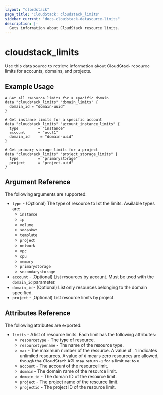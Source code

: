 ```yaml
---
layout: "cloudstack"
page_title: "CloudStack: cloudstack_limits"
sidebar_current: "docs-cloudstack-datasource-limits"
description: |-
  Gets information about CloudStack resource limits.
---
```


# cloudstack_limits

Use this data source to retrieve information about CloudStack resource limits for accounts, domains, and projects.

## Example Usage

```hcl
# Get all resource limits for a specific domain
data "cloudstack_limits" "domain_limits" {
  domain_id = "domain-uuid"
}

# Get instance limits for a specific account
data "cloudstack_limits" "account_instance_limits" {
  type         = "instance"
  account      = "acct1"
  domain_id     = "domain-uuid"
}

# Get primary storage limits for a project
data "cloudstack_limits" "project_storage_limits" {
  type         = "primarystorage"
  project      = "project-uuid"
}
```

## Argument Reference

The following arguments are supported:

* `type` - (Optional) The type of resource to list the limits. Available types are:
  * `instance`
  * `ip`
  * `volume`
  * `snapshot`
  * `template`
  * `project`
  * `network`
  * `vpc`
  * `cpu`
  * `memory`
  * `primarystorage`
  * `secondarystorage`
* `account` - (Optional) List resources by account. Must be used with the `domain_id` parameter.
* `domain_id` - (Optional) List only resources belonging to the domain specified.
* `project` - (Optional) List resource limits by project.

## Attributes Reference

The following attributes are exported:

* `limits` - A list of resource limits. Each limit has the following attributes:
  * `resourcetype` - The type of resource.
  * `resourcetypename` - The name of the resource type.
  * `max` - The maximum number of the resource. A value of `-1` indicates unlimited resources. A value of `0` means zero resources are allowed, though the CloudStack API may return `-1` for a limit set to `0`.
  * `account` - The account of the resource limit.
  * `domain` - The domain name of the resource limit.
  * `domain_id` - The domain ID of the resource limit.
  * `project` - The project name of the resource limit.
  * `projectid` - The project ID of the resource limit.
